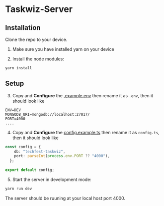 # Taskwiz-Server

## Installation

Clone the repo to your device.

1. Make sure you have installed yarn on your device

2. Install the node modules:

```bash
yarn install
```

## Setup

3. Copy and <b>Configure</b> the [.example.env](https://github.com/RaghavKhullar/techfest-server/blob/main/.env.example ".example.env") then rename it as `.env`, then it should look like

```environment
ENV=DEV
MONGODB_URI=mongodb://localhost:27017/
PORT=4000
....
```

4. Copy and <b>Configure</b> the [config.example.ts](https://github.com/RaghavKhullar/techfest-server/blob/main/config/config.example.ts "config.example.ts") then rename it as `config.ts`, then it should look like

```typescript
const config = {
    db: "techfest-taskwiz",
    port: parseInt(process.env.PORT ?? "4000"),
  };
  
export default config;
```

5. Start the server in development mode:

```bash
yarn run dev
```

The server should be ruuning at your local host port 4000.
